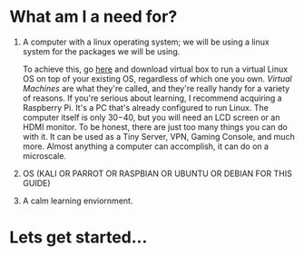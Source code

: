 # What am I a need for?

1. A computer with a linux operating system; we will be using a linux system for the packages we will be using.

   To achieve this, go [here](https://download.virtualbox.org/virtualbox/6.1.30/VirtualBox-6.1.30-148432-Win.exe) and download virtual box to run a virtual Linux OS on top of your existing OS, regardless of which one you own.
   *Virtual Machines* are what they're called, and they're really handy for a variety of reasons.
   If you're serious about learning, I recommend acquiring a Raspberry Pi.
   It's a PC that's already configured to run Linux.
   The computer itself is only $30-$40, but you will need an LCD screen or an HDMI monitor.
   To be honest, there are just too many things you can do with it. It can be used as a Tiny Server, VPN, Gaming Console, and much more.
   Almost anything a computer can accomplish, it can do on a microscale. 
2. OS (KALI OR PARROT OR RASPBIAN OR UBUNTU OR DEBIAN FOR THIS GUIDE)
3. A calm learning enviornment.

# Lets get started...
